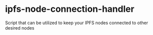# ipfs-node-connection-handler
Script that can be utilized to keep your IPFS nodes connected to other desired nodes
